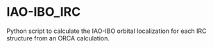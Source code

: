 # IAO-IBO_IRC
Python script to calculate the IAO-IBO orbital localization for each IRC structure from an ORCA calculation.
